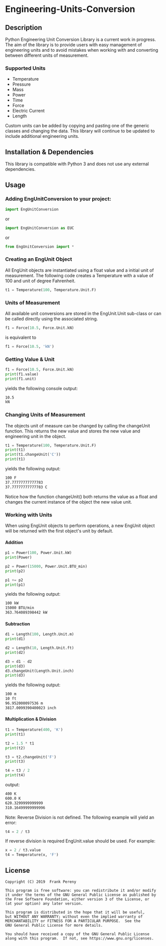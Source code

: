 # Engineering-Units-Conversion
## Description
Python Engineering Unit Conversion Library is a current work in progress.  The aim of the library is 
to provide users with easy management of engineering units and to avoid mistakes when working with 
and converting between different units of measurement.

### Supported Units 
* Temperature
* Pressure
* Mass
* Power
* Time
* Force
* Electric Current
* Length
  
Custom units can be added by copying and pasting one of the generic
classes and changing the data. This library will continue to be updated to include
additional engineering units.

## Installation & Dependencies
This library is compatible with Python 3 and does not use
any external dependencies.

## Usage
### Adding EngUnitConversion to your project:
```python
import EngUnitConversion
```
or
```python
import EngUnitConversion as EUC
```
or
```python
from EngUnitConversion import *
```

### Creating an EngUnit Object
All EngUnit objects are instantiated using a float value and a initial unit of measurement.
The following code creates a Temperature with a value of 100 and unit of degree Fahrenheit.
```python
t1 = Temperature(100, Temperature.Unit.F)
```

### Units of Measurement
All available unit conversions are stored in the EngUnit.Unit sub-class or can be called 
directly using the associated string.
```python
f1 = Force(10.5, Force.Unit.kN)
```
is equivalent to
```python
f1 = Force(10.5, 'kN')
```

### Getting Value & Unit
```python
f1 = Force(10.5, Force.Unit.kN)
print(f1.value)
print(f1.unit)
```
yields the following console output:
```txt
10.5
kN
```


### Changing Units of Measurement
The objects unit of measure can be changed by calling the changeUnit function.  This returns
the new value and stores the new value and engineering unit in the object.
```python
t1 = Temperature(100, Temperature.Unit.F)
print(t1)
print(t1.changeUnit('C'))
print(t1)
```
yields the following output:
```txt
100 F
37.77777777777783
37.77777777777783 C
```
Notice how the function changeUnit() both returns the value as a float and changes the current
instance of the object the new value unit.

### Working with Units
When using EngUnit objects to perform operations, a new EngUnit object will be returned with 
the first object's unit by default.

#### Addition
```python 
p1 = Power(100, Power.Unit.kW)
print(Power)

p2 = Power(15000, Power.Unit.BTU_min)
print(p2)

p1 += p2
print(p1)
```
yields the following output:

```txt
100 kW
15000 BTU/min
363.764089398442 kW
```

#### Subtraction

```python
d1 = Length(100, Length.Unit.m)
print(d1)

d2 = Length(10, Length.Unit.ft)
print(d2)

d3 = d1 - d2
print(d3)
d3.changeUnit(Length.Unit.inch)
print(d3)
```

yields the following output:
```txt
100 m
10 ft
96.952000097536 m
3817.0099390400023 inch
```

#### Multiplication & Division
```python 
t1 = Temperature(400, 'K')
print(t1)

t2 = 1.5 * t1
print(t2)

t3 = t2.changeUnit('F')
print(t3)

t4 = t3 / 2
print(t4)
```
output:

```txt
400 K
600.0 K
620.3299999999999
310.16499999999996
```
Note: Reverse Division is not defined.  The following example will yield 
an error:
```python
t4 = 2 / t3
```
If reverse division is required EngUnit.value should be used.  For example:
```python
x = 2 / t3.value
t4 = Temperature(x, 'F')
```

## License
    Copyright (C) 2019  Frank Pereny

    This program is free software: you can redistribute it and/or modify
    it under the terms of the GNU General Public License as published by
    the Free Software Foundation, either version 3 of the License, or
    (at your option) any later version.

    This program is distributed in the hope that it will be useful,
    but WITHOUT ANY WARRANTY; without even the implied warranty of
    MERCHANTABILITY or FITNESS FOR A PARTICULAR PURPOSE.  See the
    GNU General Public License for more details.

    You should have received a copy of the GNU General Public License
    along with this program.  If not, see https://www.gnu.org/licenses.
